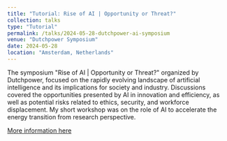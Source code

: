 ```yaml
---
title: "Tutorial: Rise of AI | Opportunity or Threat?"
collection: talks
type: "Tutorial"
permalink: /talks/2024-05-28-dutchpower-ai-symposium
venue: "Dutchpower Symposium"
date: 2024-05-28
location: "Amsterdam, Netherlands"
---
```

The symposium "Rise of AI | Opportunity or Threat?" organized by Dutchpower, focused on the rapidly evolving landscape of artificial intelligence and its implications for society and industry. Discussions covered the opportunities presented by AI in innovation and efficiency, as well as potential risks related to ethics, security, and workforce displacement. My short workshop was on the role of AI to accelerate the energy transition from research perspective.

[More information here](https://www.dutchpower.net/eventagenda/opkomst-ai-kans-of-bedreiging)
